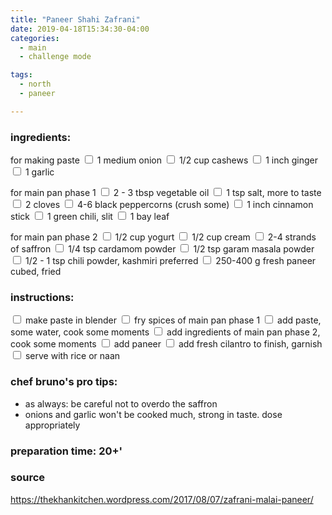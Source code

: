 ```yaml
---
title: "Paneer Shahi Zafrani"
date: 2019-04-18T15:34:30-04:00
categories:
  - main 
  - challenge mode

tags:
  - north
  - paneer

---
```


### ingredients:

for making paste
<input type="checkbox"> 1 medium onion
<input type="checkbox"> 1/2 cup cashews
<input type="checkbox"> 1 inch ginger
<input type="checkbox"> 1 garlic

for main pan phase 1
<input type="checkbox"> 2 - 3 tbsp vegetable oil
<input type="checkbox"> 1 tsp salt, more to taste
<input type="checkbox"> 2 cloves
<input type="checkbox"> 4-6 black peppercorns (crush some)
<input type="checkbox"> 1 inch cinnamon stick
<input type="checkbox"> 1 green chili, slit
<input type="checkbox"> 1 bay leaf

for main pan phase 2
<input type="checkbox"> 1/2 cup yogurt
<input type="checkbox"> 1/2 cup cream
<input type="checkbox"> 2-4 strands of saffron
<input type="checkbox"> 1/4 tsp cardamom powder
<input type="checkbox"> 1/2 tsp garam masala powder
<input type="checkbox"> 1/2 - 1 tsp chili powder, kashmiri preferred
<input type="checkbox"> 250-400 g fresh paneer cubed, fried


### instructions:

<input type="checkbox"> make paste in blender
<input type="checkbox"> fry spices of main pan phase 1
<input type="checkbox"> add paste, some water, cook some moments
<input type="checkbox"> add ingredients of main pan phase 2, cook some moments
<input type="checkbox"> add paneer
<input type="checkbox"> add fresh cilantro to finish, garnish
<input type="checkbox"> serve with rice or naan

### chef bruno's pro tips:

- as always: be careful not to overdo the saffron
- onions and garlic won't be cooked much, strong in taste. dose appropriately


### preparation time: 20+'

### source

https://thekhankitchen.wordpress.com/2017/08/07/zafrani-malai-paneer/


